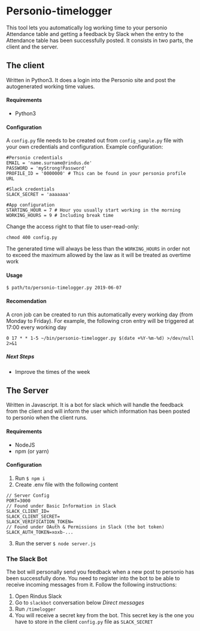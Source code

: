 # Personio-timelogger

This tool lets you automatically log working time to your personio Attendance table and getting a feedback by Slack when the entry to the Attendance table has been successfully posted.
It consists in two parts, the client and the server.
## The client
Written in Python3. It does a login into the Personio site and post the autogenerated working time values.
#### Requirements
- Python3
#### Configuration
A `config.py` file needs to be created out from `config_sample.py` file with your own credentials and configuration.
Example configuration:
```
#Personio credentials
EMAIL = 'name.surname@rindus.de'
PASSWORD = 'myStrong!Password'
PROFILE_ID = '0000000' # This can be found in your personio profile URL

#Slack credentials
SLACK_SECRET = 'aaaaaaa'

#App configuration
STARTING_HOUR = 7 # Hour you usually start working in the morning
WORKING_HOURS = 9 # Including break time
```

Change the access right to that file to user-read-only:
```
chmod 400 config.py
```


The generated time will always be less than the `WORKING_HOURS` in order not to exceed the maximum allowed by the law as it will be treated as overtime work

#### Usage
    $ path/to/personio-timelogger.py 2019-06-07
#### Recomendation
A cron job can be created to run this automatically every working day (from Monday to Friday).
For example, the following cron entry will be triggered at 17:00 every working day

    0 17 * * 1-5 ~/bin/personio-timelogger.py $(date +%Y-%m-%d) >/dev/null 2>&1

##### Next Steps
- Improve the times of the week 

## The Server
Written in Javascript. It is a bot for slack which will handle the feedback from the client and will inform the user which information has been posted to personio when the client runs.

#### Requirements
- NodeJS
- npm (or yarn)
#### Configuration
1. Run
`$ npm i`
2. Create .env file with the following content

```
// Server Config
PORT=3000
// Found under Basic Information in Slack
SLACK_CLIENT_ID=
SLACK_CLIENT_SECRET=
SLACK_VERIFICATION_TOKEN=
// Found under OAuth & Permissions in Slack (the bot token)
SLACK_AUTH_TOKEN=xoxb-...
```
3. Run the server
`$ node server.js`

### The Slack Bot
The bot will personally send you feedback when a new post to personio has been successfully done.
You need to register into the bot to be able to receive incoming messages from it.
Follow the following instructions:
1. Open Rindus Slack
2. Go to `slackbot` conversation below _Direct messages_
3. Run
`/timelogger`
4. You will receive a secret key from the bot. This secret key is the one you have to store in the client `config.py` file as `SLACK_SECRET`

